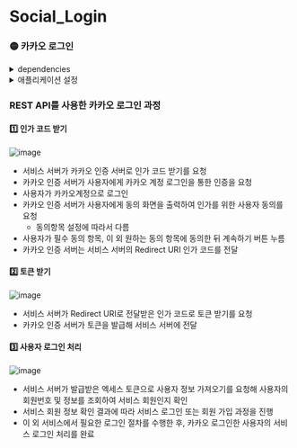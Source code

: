 # Social_Login
### 🟡 카카오 로그인
<details>
<summary> dependencies </summary>
<div markdown="1">

#### gson - JAVA 객체를 JSON 데이터로 손쉽게 변환할 수 있고, 그 반대도 가능하게 해줌

```
dependencies {
  implementation 'com.google.code.gson:gson:2.9.0'
}
```
</div>
</details>

<details>
<summary> 애플리케이션 설정 </summary>
<div markdown="1">

#### 1️⃣ 애플리케이션 추가

![image](https://user-images.githubusercontent.com/87464750/216276191-354dd2ef-e71b-45da-8d7d-052c80e85273.png)

#### 2️⃣ 플랫폼 등록
##### 내 애플리케이션 -> 앱 설정 -> 플랫폼
![image](https://user-images.githubusercontent.com/87464750/216276640-0a57db3b-d5f9-419e-ae83-fff89947c151.png)

#### 3️⃣ Redirect URL 설정
##### 내 애플리케이션 -> 제품 설정 -> 카카오 로그인
##### 활성화 설정 ON
##### Redirect URI입력

</div>
</details>

### REST API를 사용한 카카오 로그인 과정
#### 1️⃣ 인가 코드 받기
![image](https://user-images.githubusercontent.com/87464750/216277235-ea75aed7-770b-4da9-be25-92828d8eadd9.png)

- 서비스 서버가 카카오 인증 서버로 인가 코드 받기를 요청
- 카카오 인증 서버가 사용자에게 카카오 계정 로그인을 통한 인증을 요청
- 사용자가 카카오계정으로 로그인
- 카카오 인증 서버가 사용자에게 동의 화면을 출력하여 인가를 위한 사용자 동의를 요청
  - 동의항목 설정에 따라서 다름
- 사용자가 필수 동의 항목, 이 외 원하는 동의 항목에 동의한 뒤 계속하기 버튼 누름
- 카카오 인증 서버는 서비스 서버의 Redirect URI 인가 코드를 전달

#### 2️⃣ 토큰 받기
![image](https://user-images.githubusercontent.com/87464750/216277936-206bad5c-1d75-4f44-89fd-6a1f5cfb73f1.png)

- 서비스 서버가 Redirect URI로 전달받은 인가 코드로 토큰 받기를 요청
- 카카오 인증 서버가 토큰을 발급해 서비스 서버에 전달

#### 3️⃣ 사용자 로그인 처리
![image](https://user-images.githubusercontent.com/87464750/216278513-69b221aa-d9bd-405b-898e-72be65abb587.png)

- 서비스 서버가 발급받은 엑세스 토큰으로 사용자 정보 가져오기를 요청해 사용자의 회원번호 및 정보를 조회하여 서비스 회원인지 확인
- 서비스 회원 정보 확인 결과에 따라 서비스 로그인 또는 회원 가입 과정을 진행
- 이 외 서비스에서 필요한 로그인 절차를 수행한 후, 카카오 로그인한 사용자의 서비스 로그인 처리를 완료








